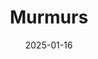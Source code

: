 ---
layout: base.njk
title: Murmurs
bodyClass: bg-stone
date: 2025-01-16
tags: [essay]
description: A story on Les Archives des Cœurs, a museum situated on an island in Japan.
external_url: http://transcriptmag.store/issue-two?ref=daniel.pizza
---